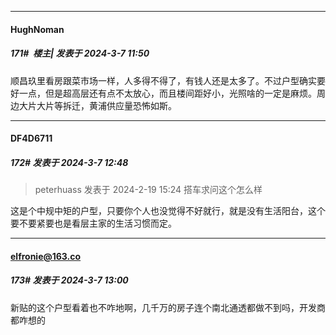 ﻿
*****

####  HughNoman  
##### 171#         楼主| 发表于 2024-3-7 11:50

顺昌玖里看房跟菜市场一样，人多得不得了，有钱人还是太多了。不过户型确实要好一点，但是超高层还有点不太放心，而且楼间距好小，光照啥的一定是麻烦。周边大片大片等拆迁，黄浦供应量恐怖如斯。


*****

####  DF4D6711  
##### 172#       发表于 2024-3-7 12:48

<blockquote>peterhuass 发表于 2024-2-19 15:24
搭车求问这个怎么样</blockquote>
这是个中规中矩的户型，只要你个人也没觉得不好就行，就是没有生活阳台，这个要不要紧要也是看层主家的生活习惯而定。


*****

####  elfronie@163.co  
##### 173#       发表于 2024-3-7 13:00

新贴的这个户型看着也不咋地啊，几千万的房子连个南北通透都做不到吗，开发商都咋想的

